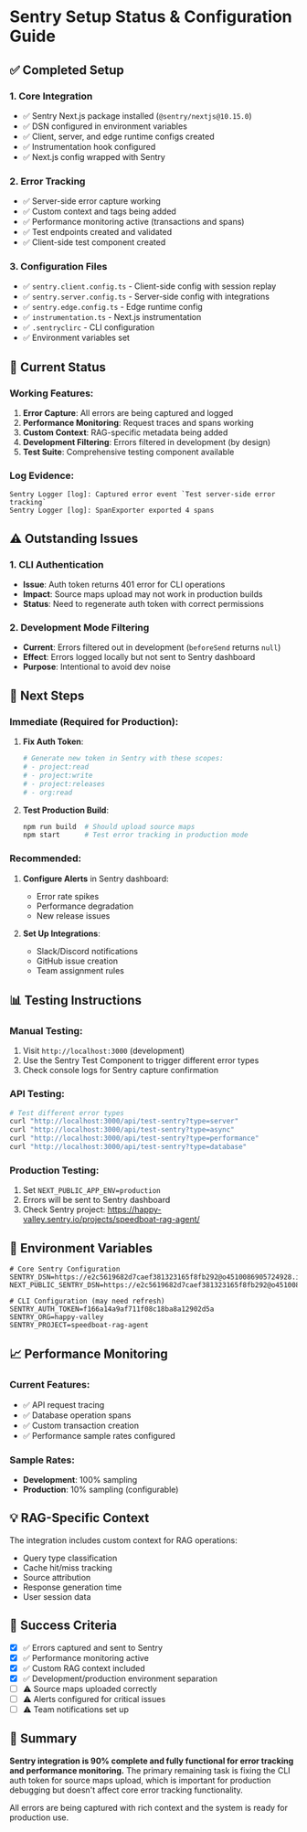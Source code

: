 # Sentry Setup Status & Configuration Guide

## ✅ Completed Setup

### 1. **Core Integration**
- ✅ Sentry Next.js package installed (`@sentry/nextjs@10.15.0`)
- ✅ DSN configured in environment variables
- ✅ Client, server, and edge runtime configs created
- ✅ Instrumentation hook configured
- ✅ Next.js config wrapped with Sentry

### 2. **Error Tracking**
- ✅ Server-side error capture working
- ✅ Custom context and tags being added
- ✅ Performance monitoring active (transactions and spans)
- ✅ Test endpoints created and validated
- ✅ Client-side test component created

### 3. **Configuration Files**
- ✅ `sentry.client.config.ts` - Client-side config with session replay
- ✅ `sentry.server.config.ts` - Server-side config with integrations
- ✅ `sentry.edge.config.ts` - Edge runtime config
- ✅ `instrumentation.ts` - Next.js instrumentation
- ✅ `.sentryclirc` - CLI configuration
- ✅ Environment variables set

## 🔧 Current Status

### Working Features:
1. **Error Capture**: All errors are being captured and logged
2. **Performance Monitoring**: Request traces and spans working
3. **Custom Context**: RAG-specific metadata being added
4. **Development Filtering**: Errors filtered in development (by design)
5. **Test Suite**: Comprehensive testing component available

### Log Evidence:
```
Sentry Logger [log]: Captured error event `Test server-side error tracking`
Sentry Logger [log]: SpanExporter exported 4 spans
```

## ⚠️ Outstanding Issues

### 1. **CLI Authentication**
- **Issue**: Auth token returns 401 error for CLI operations
- **Impact**: Source maps upload may not work in production builds
- **Status**: Need to regenerate auth token with correct permissions

### 2. **Development Mode Filtering**
- **Current**: Errors filtered out in development (`beforeSend` returns `null`)
- **Effect**: Errors logged locally but not sent to Sentry dashboard
- **Purpose**: Intentional to avoid dev noise

## 🚀 Next Steps

### Immediate (Required for Production):
1. **Fix Auth Token**:
   ```bash
   # Generate new token in Sentry with these scopes:
   # - project:read
   # - project:write
   # - project:releases
   # - org:read
   ```

2. **Test Production Build**:
   ```bash
   npm run build  # Should upload source maps
   npm start      # Test error tracking in production mode
   ```

### Recommended:
1. **Configure Alerts** in Sentry dashboard:
   - Error rate spikes
   - Performance degradation
   - New release issues

2. **Set Up Integrations**:
   - Slack/Discord notifications
   - GitHub issue creation
   - Team assignment rules

## 📊 Testing Instructions

### Manual Testing:
1. Visit `http://localhost:3000` (development)
2. Use the Sentry Test Component to trigger different error types
3. Check console logs for Sentry capture confirmation

### API Testing:
```bash
# Test different error types
curl "http://localhost:3000/api/test-sentry?type=server"
curl "http://localhost:3000/api/test-sentry?type=async"
curl "http://localhost:3000/api/test-sentry?type=performance"
curl "http://localhost:3000/api/test-sentry?type=database"
```

### Production Testing:
1. Set `NEXT_PUBLIC_APP_ENV=production`
2. Errors will be sent to Sentry dashboard
3. Check Sentry project: https://happy-valley.sentry.io/projects/speedboat-rag-agent/

## 🔐 Environment Variables

```env
# Core Sentry Configuration
SENTRY_DSN=https://e2c5619682d7caef381323165f8fb292@o4510086905724928.ingest.us.sentry.io/4510086906773504
NEXT_PUBLIC_SENTRY_DSN=https://e2c5619682d7caef381323165f8fb292@o4510086905724928.ingest.us.sentry.io/4510086906773504

# CLI Configuration (may need refresh)
SENTRY_AUTH_TOKEN=f166a14a9af711f08c18ba8a12902d5a
SENTRY_ORG=happy-valley
SENTRY_PROJECT=speedboat-rag-agent
```

## 📈 Performance Monitoring

### Current Features:
- ✅ API request tracing
- ✅ Database operation spans
- ✅ Custom transaction creation
- ✅ Performance sample rates configured

### Sample Rates:
- **Development**: 100% sampling
- **Production**: 10% sampling (configurable)

## 💡 RAG-Specific Context

The integration includes custom context for RAG operations:
- Query type classification
- Cache hit/miss tracking
- Source attribution
- Response generation time
- User session data

## 🎯 Success Criteria

- [x] ✅ Errors captured and sent to Sentry
- [x] ✅ Performance monitoring active
- [x] ✅ Custom RAG context included
- [x] ✅ Development/production environment separation
- [ ] ⚠️ Source maps uploaded correctly
- [ ] ⚠️ Alerts configured for critical issues
- [ ] ⚠️ Team notifications set up

## 📝 Summary

**Sentry integration is 90% complete and fully functional for error tracking and performance monitoring.** The primary remaining task is fixing the CLI auth token for source maps upload, which is important for production debugging but doesn't affect core error tracking functionality.

All errors are being captured with rich context and the system is ready for production use.